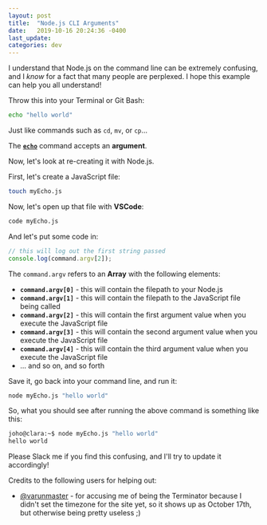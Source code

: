 ```yaml
---
layout: post
title:  "Node.js CLI Arguments"
date:   2019-10-16 20:24:36 -0400
last_update: 
categories: dev
---
```


I understand that Node.js on the command line can be extremely confusing, and I *know* for a fact that many people are perplexed.  I hope this example can help you all understand!

Throw this into your Terminal or Git Bash:

```bash
echo "hello world"
```

Just like commands such as `cd`, `mv`, or `cp`...

The [**`echo`**](http://linuxcommand.org/lc3_man_pages/echoh.html) command accepts an **argument**.

Now, let's look at re-creating it with Node.js.

First, let's create a JavaScript file:

```bash
touch myEcho.js
```

Now, let's open up that file with **VSCode**:

```bash
code myEcho.js
```

And let's put some code in:

```js
// this will log out the first string passed
console.log(command.argv[2]);
```

The `command.argv` refers to an **Array** with the following elements:
 - **`command.argv[0]`** - this will contain the filepath to your Node.js
 - **`command.argv[1]`** - this will contain the filepath to the JavaScript file being called
 - **`command.argv[2]`** - this will contain the first argument value when you execute the JavaScript file
 - **`command.argv[3]`** - this will contain the second argument value when you execute the JavaScript file
 - **`command.argv[4]`** - this will contain the third argument value when you execute the JavaScript file
 - ... and so on, and so forth

Save it, go back into your command line, and run it:

```bash
node myEcho.js "hello world"
```

So, what you should see after running the above command is something like this:

```bash
joho@clara:~$ node myEcho.js "hello world"
hello world
```

Please Slack me if you find this confusing, and I'll try to update it accordingly!

Credits to the following users for helping out:
 - [@varunmaster](https://github.com/varunmaster/) - for accusing me of being the Terminator because I didn't set the timezone for the site yet, so it shows up as October 17th, but otherwise being pretty useless ;)